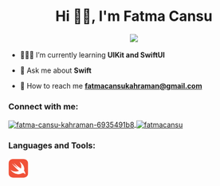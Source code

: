 <h1 align="center">Hi 👋🏻, I'm Fatma Cansu</h1>

<p align="center">
  <img src="https://github.com/user-attachments/assets/60a6df13-292b-4432-99c1-fc8767c1bb1c" width="200">
</p>


- 👩🏼‍💻 I’m currently learning **UIKit and SwiftUI**

- 💭 Ask me about **Swift**

- 📲 How to reach me **fatmacansukahraman@gmail.com**

<h3 align="left">Connect with me:</h3>
<p align="left">
  <a href="https://linkedin.com/in/fatma-cansu-kahraman-6935491b8" target="blank">
    <img align="center" src="https://raw.githubusercontent.com/rahuldkjain/github-profile-readme-generator/master/src/images/icons/Social/linked-in-alt.svg" alt="fatma-cansu-kahraman-6935491b8" height="30" width="40" />
  </a>
  <a href="https://medium.com/@fatmacansu" target="blank">
    <img align="center" src="https://raw.githubusercontent.com/rahuldkjain/github-profile-readme-generator/master/src/images/icons/Social/medium.svg" alt="fatmacansu" height="30" width="40" />
  </a>
</p>


<h3 align="left">Languages and Tools:</h3>
<p align="left"> <a href="https://developer.apple.com/swift/" target="_blank" rel="noreferrer"> <img src="https://raw.githubusercontent.com/devicons/devicon/master/icons/swift/swift-original.svg" alt="swift" width="40" height="40"/> </a> </p>
